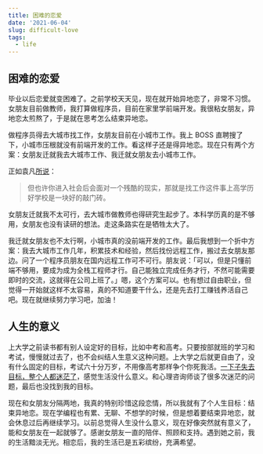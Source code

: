 ```yaml
---
title: 困难的恋爱
date: '2021-06-04'
slug: difficult-love
tags:
  - life
---
```


## 困难的恋爱

毕业以后恋爱就变困难了。之前学校天天见，现在就开始异地恋了，非常不习惯。女朋友目前做教师，我打算做程序员，目前在家里学前端开发。我很粘女朋友，异地恋太煎熬了，于是就在思考怎么结束异地恋。

做程序员得去大城市找工作，女朋友目前在小城市工作。我上 BOSS 直聘搜了下，小城市压根就没有前端开发的工作。看这样子还是得异地恋。现在只有两个方案：女朋友迁就我去大城市工作、我迁就女朋友去小城市工作。

正如袁凡[所说](https://github.com/earfanfan/BlogComments/issues/4#issuecomment-820099886)：

> 但也许你进入社会后会面对一个残酷的现实，那就是找工作这件事上高学历好学校是一块好的敲门砖。

女朋友迁就我不太可行，去大城市做教师也得研究生起步了。本科学历真的是不够用，女朋友也没有读研的想法。走这条路实在是牺牲太大了。

我迁就女朋友也不太行啊，小城市真的没前端开发的工作。最后我想到一个折中方案：我去大城市工作几年，积累技术和经验，然后找份远程工作，搬过去女朋友那边。问了一个程序员朋友在国内远程工作可不可行。朋友说：「可以，但是只懂前端不够用，要成为成为全栈工程师才行。自己能独立完成任务才行，不然可能需要即时的交流，这就得在公司上班了。」嗯，这个方案可以。也有想过自由职业，但觉得一开始就这样不太容易，真的不知道要干什么，还是先去打工赚钱养活自己吧。现在就继续努力学习吧，加油！

## 人生的意义

上大学之前读书都有别人设定好的目标，比如中考和高考。只要按部就班的学习和考试，慢慢就过去了，也不会纠结人生意义这种问题。上大学之后就更自由了，没有什么固定的目标，考试六十分万岁，不用像高考那样争个你死我活。[一下子失去目标，整个人都迷茫了](/zh-cn/post/2021/02/18/live-for-myself/)，感觉生活没什么意义。和心理咨询师谈了很多次迷茫的问题，最后也没找到我的目标。

现在和女朋友分隔两地，我真的特别珍惜这段恋情，所以我就有了个人生目标：结束异地恋。现在学编程也有累、无聊、不想学的时候，但是想着要结束异地恋，就会休息过后再继续学习。以前总觉得人生没什么意义，现在好像突然就有意义了，能和女朋友在一起就够了。感谢女朋友一直的陪伴、照顾和支持。遇到她之前，我的生活黯淡无光。相恋后，我的生活已是五彩缤纷，充满希望。